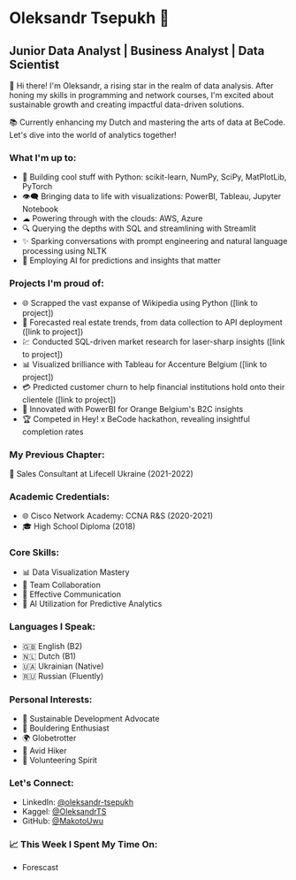 # Oleksandr Tsepukh 🚀

## Junior Data Analyst | Business Analyst | Data Scientist

👋 Hi there! I'm Oleksandr, a rising star in the realm of data analysis. After honing my skills in programming and network courses, I'm excited about sustainable growth and creating impactful data-driven solutions.
    
📚 Currently enhancing my Dutch and mastering the arts of data at BeCode. Let's dive into the world of analytics together!

### What I'm up to:

- 🐍 Building cool stuff with Python: scikit-learn, NumPy, SciPy, MatPlotLib, PyTorch
- 👁️‍🗨️ Bringing data to life with visualizations: PowerBI, Tableau, Jupyter Notebook
- ☁ Powering through with the clouds: AWS, Azure
- 🔍 Querying the depths with SQL and streamlining with Streamlit
- ✨ Sparking conversations with prompt engineering and natural language processing using NLTK
- 🤖 Employing AI for predictions and insights that matter

### Projects I'm proud of:
- 🌐 Scrapped the vast expanse of Wikipedia using Python ([link to project])
- 🏡 Forecasted real estate trends, from data collection to API deployment ([link to project])
- 💹 Conducted SQL-driven market research for laser-sharp insights ([link to project])
- 📊 Visualized brilliance with Tableau for Accenture Belgium ([link to project])
- 💳 Predicted customer churn to help financial institutions hold onto their clientele ([link to project])
- 📱 Innovated with PowerBI for Orange Belgium's B2C insights
- 🏆 Competed in Hey! x BeCode hackathon, revealing insightful completion rates

### My Previous Chapter:
👔 Sales Consultant at Lifecell Ukraine (2021-2022)

### Academic Credentials:
- 🌐 Cisco Network Academy: CCNA R&S (2020-2021)
- 🎓 High School Diploma (2018)

### Core Skills:
- 📊 Data Visualization Mastery
- 🤝 Team Collaboration
- 💬 Effective Communication
- 🧠 AI Utilization for Predictive Analytics

### Languages I Speak:
- 🇬🇧 English (B2)
- 🇳🇱 Dutch (B1)
- 🇺🇦 Ukrainian (Native)
- 🇷🇺 Russian (Fluently)

### Personal Interests:
- 🌿 Sustainable Development Advocate
- 🧗 Bouldering Enthusiast
- 🌍 Globetrotter
- 🥾 Avid Hiker
- 🤲 Volunteering Spirit

### Let's Connect:
- LinkedIn: [@oleksandr-tsepukh](https://www.linkedin.com/in/oleksandr-tsepukh-ba4985279/)
- Kaggel: [@OleksandrTS](https://www.kaggle.com/oleksandrts)
- GitHub: [@MakotoUwu](https://github.com/oleksandrts)


### 📈 This Week I Spent My Time On:
- Forescast
